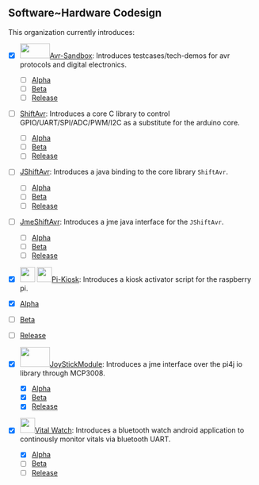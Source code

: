 ## Software~Hardware Codesign

This organization currently introduces: 

- [x] <img src="https://user-images.githubusercontent.com/60224159/178119492-91d3cc70-a88f-4b9a-94a0-ca7b68b1d861.png" width="60" height="30">[Avr-Sandbox](https://github.com/Software-Hardware-Codesign/AVR-Sandbox): Introduces testcases/tech-demos for avr protocols and digital electronics.
  - [ ] [Alpha]()
  - [ ] [Beta]()
  - [ ] [Release]()

- [ ] [ShiftAvr](https://github.com/Software-Hardware-Codesign/ShiftAvr): Introduces a core C library to control GPIO/UART/SPI/ADC/PWM/I2C as a substitute for the arduino core.
  - [ ] [Alpha]()
  - [ ] [Beta]()
  - [ ] [Release]()
  
- [ ] [JShiftAvr](https://github.com/Software-Hardware-Codesign/JShiftAvr): Introduces a java binding to the core library `ShiftAvr`.
  - [ ] [Alpha]()
  - [ ] [Beta]()
  - [ ] [Release]()
  
- [ ] [JmeShiftAvr](https://github.com/Software-Hardware-Codesign/JmeShiftAvr): Introduces a jme java interface for the `JShiftAvr`.
  - [ ] [Alpha]()
  - [ ] [Beta]()
  - [ ] [Release]()

- [x]  <img src="https://user-images.githubusercontent.com/60224159/160303112-5e5850fc-52ba-4224-b845-575940b83a6b.png" width="30" height="30">  <img src="https://user-images.githubusercontent.com/60224159/160303372-8e0cc14f-5de0-4993-9f66-a018581e70ff.png" width="30" height="30">[Pi-Kiosk](https://github.com/Software-Hardware-Codesign/Pi-Kiosk): Introduces a kiosk activator script for the raspberry pi.
  - [x] [Alpha]()
  - [ ] [Beta]()
  - [ ] [Release]()

- [x] <img src="https://user-images.githubusercontent.com/60224159/180644772-63823efd-f2cf-4d13-bef5-03c92c784d52.svg" width="60" height="40">[JoyStickModule](https://github.com/Software-Hardware-Codesign/JoyStickModule): Introduces a jme interface over the pi4j io library through MCP3008.
  - [x] [Alpha](https://github.com/Software-Hardware-Codesign/JoyStickModule/releases/tag/1.0)
  - [x] [Beta](https://github.com/Software-Hardware-Codesign/JoyStickModule/releases/tag/1.0.8R)
  - [x] [Release](https://github.com/Software-Hardware-Codesign/JoyStickModule/releases/tag/1.0.9R)

- [x] <img src="https://user-images.githubusercontent.com/60224159/180645356-e0442b27-adce-4796-b3ee-05e0b9406d83.svg" width="30" height="30">[Vital Watch](): Introduces a bluetooth watch android application to continously monitor vitals via bluetooth UART.
    - [x] [Alpha](https://github.com/Software-Hardware-Codesign/Vital-Watch/releases/tag/Alpha-0.1v)
    - [ ] [Beta]()
    - [ ] [Release]()
